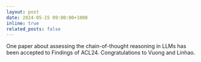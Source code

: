 ```yaml
---
layout: post
date: 2024-05-15 09:00:00+1000
inline: true
related_posts: false
---
```

One paper about assessing the chain-of-thought reasoning  in LLMs has been accepted to Findings of ACL24. Congratulations to Vuong and Linhao.